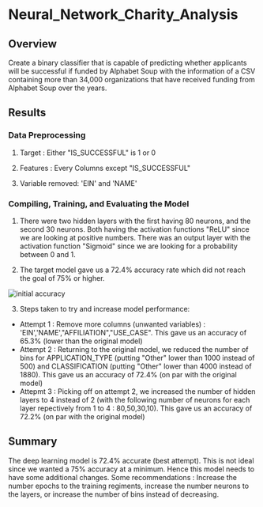 # Neural_Network_Charity_Analysis

## Overview

Create a binary classifier that is capable of predicting whether applicants will be successful if funded by Alphabet Soup with the information of a CSV containing more than 34,000 organizations that have received funding from Alphabet Soup over the years.

## Results

### Data Preprocessing

1) Target : Either "IS_SUCCESSFUL" is 1 or 0

2) Features : Every Columns except "IS_SUCCESSFUL"

3) Variable removed: 'EIN' and 'NAME'

### Compiling, Training, and Evaluating the Model

1) There were two hidden layers with the first having 80 neurons, and the second 30 neurons. Both having the activation functions "ReLU" since we are looking at positive numbers. There was an output layer with the activation function "Sigmoid" since we are looking for a probability between 0 and 1.

2) The target model gave us a 72.4% accuracy rate which did not reach the goal of 75% or higher.

![initial accuracy ](https://user-images.githubusercontent.com/111706055/212575195-d0838705-4255-4d81-af46-8bf7852e8ad4.png)

3) Steps taken to try and increase model performance:
  - Attempt 1 : Remove more columns (unwanted variables) : 'EIN','NAME',"AFFILIATION","USE_CASE". This gave us an accuracy of 65.3% (lower than the original model)
  - Attempt 2 : Returning to the original model, we reduced the number of bins for APPLICATION_TYPE (putting "Other" lower than 1000 instead of 500) and CLASSIFICATION (putting "Other" lower than 4000 instead of 1880). This gave us an accuracy of 72.4% (on par with the original model)
  - Attepmt 3 : Picking off on attempt 2, we increased the number of hidden layers to 4 instead of 2 (with the following number of neurons for each layer repectively from 1 to 4 : 80,50,30,10). This gave us an accuracy of 72.2% (on par with the original model)
  
## Summary

The deep learning model is 72.4% accurate (best attempt). This is not ideal since we wanted a 75% accuracy at a minimum. Hence this model needs to have some additional changes. Some recommendations : Increase the number epochs to the training regiments, increase the number neurons to the layers, or increase the number of bins instead of decreasing.

